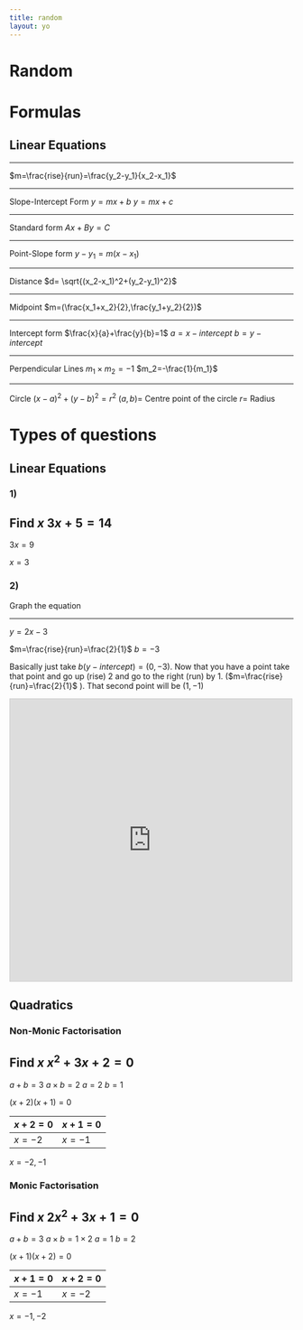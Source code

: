 ```yaml
---
title: random
layout: yo
---
```




# Random 




# Formulas
## Linear Equations

---
$m=\frac{rise}{run}=\frac{y_2-y_1}{x_2-x_1}$

---

Slope-Intercept Form
$y=mx+b$
$y=mx+c$

---
Standard form
$Ax+By=C$

---
Point-Slope form
$y-y_1=m(x-x_1)$


---
Distance
$d= \sqrt{(x_2-x_1)^2+(y_2-y_1)^2}$

---
Midpoint
$m=(\frac{x_1+x_2}{2},\frac{y_1+y_2}{2})$

---
Intercept form
$\frac{x}{a}+\frac{y}{b}=1$
$a=x-intercept$
$b=y-intercept$

---
Perpendicular Lines
$m_1\times m_2=-1$
$m_2=-\frac{1}{m_1}$

---
Circle
$(x-a)^2+(y-b)^2=r^2$
$(a,b) =$ Centre point of the circle
$r =$ Radius


# Types of questions
## Linear Equations

### 1) 
Find $x$
$3x+5=14$
---
$3x=9$

$x=3$
### 2)
Graph the equation

---
$y=2x-3$

$m=\frac{rise}{run}=\frac{2}{1}$
$b=-3$

Basically just take $b(y-intercept)=(0,-3)$. Now that you have a point take that point and go up (rise) $2$ and go to the right (run) by $1$. ($m=\frac{rise}{run}=\frac{2}{1}$ ). That second point will be $(1,-1)$

<iframe src="https://www.desmos.com/calculator/ycipste4cm?embed" width="500" height="500" style="border: 1px solid #ccc" frameborder=0></iframe>


## Quadratics
### Non-Monic Factorisation 
Find $x$
$x^2+3x+2=0$
---
$a+b=3$ 
$a\times b=2$
$a=2$
$b=1$

$(x+2)(x+1)=0$

| $x+2=0$ | $x+1=0$ |
| ------- | ------- |
| $x=-2$  | $x=-1$  |
$x=-2,-1$

### Monic Factorisation
Find $x$
$2x^2+3x+1=0$
---
$a+b=3$
$a\times b=1\times 2$
$a=1$ 
$b=2$

$(x+1)(x+2)=0$

| $x+1=0$ | $x+2=0$ |
| ------- | ------- |
| $x=-1$  | $x=-2$  |
$x=-1,-2$


